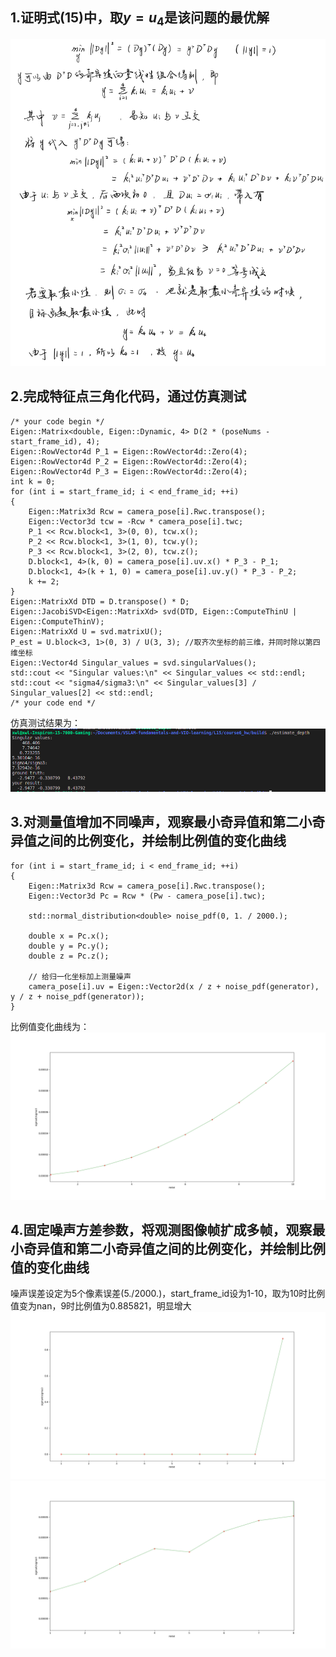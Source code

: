 ## 1.证明式(15)中，取$y = u_4$是该问题的最优解
![proof](./proof.png)

## 2.完成特征点三角化代码，通过仿真测试

    /* your code begin */
    Eigen::Matrix<double, Eigen::Dynamic, 4> D(2 * (poseNums - start_frame_id), 4);
    Eigen::RowVector4d P_1 = Eigen::RowVector4d::Zero(4);
    Eigen::RowVector4d P_2 = Eigen::RowVector4d::Zero(4);
    Eigen::RowVector4d P_3 = Eigen::RowVector4d::Zero(4);
    int k = 0;
    for (int i = start_frame_id; i < end_frame_id; ++i)
    {
        Eigen::Matrix3d Rcw = camera_pose[i].Rwc.transpose();
        Eigen::Vector3d tcw = -Rcw * camera_pose[i].twc;
        P_1 << Rcw.block<1, 3>(0, 0), tcw.x();
        P_2 << Rcw.block<1, 3>(1, 0), tcw.y();
        P_3 << Rcw.block<1, 3>(2, 0), tcw.z();
        D.block<1, 4>(k, 0) = camera_pose[i].uv.x() * P_3 - P_1;
        D.block<1, 4>(k + 1, 0) = camera_pose[i].uv.y() * P_3 - P_2;
        k += 2;
    }
    Eigen::MatrixXd DTD = D.transpose() * D;
    Eigen::JacobiSVD<Eigen::MatrixXd> svd(DTD, Eigen::ComputeThinU | Eigen::ComputeThinV);
    Eigen::MatrixXd U = svd.matrixU();
    P_est = U.block<3, 1>(0, 3) / U(3, 3); //取齐次坐标的前三维，并同时除以第四维坐标
    Eigen::Vector4d Singular_values = svd.singularValues();
    std::cout << "Singular values:\n" << Singular_values << std::endl;
    std::cout << "sigma4/sigma3:\n" << Singular_values[3] / Singular_values[2] << std::endl;
    /* your code end */

仿真测试结果为：
![depth](./depth.png)

## 3.对测量值增加不同噪声，观察最小奇异值和第二小奇异值之间的比例变化，并绘制比例值的变化曲线

    for (int i = start_frame_id; i < end_frame_id; ++i)
    {
        Eigen::Matrix3d Rcw = camera_pose[i].Rwc.transpose();
        Eigen::Vector3d Pc = Rcw * (Pw - camera_pose[i].twc);

        std::normal_distribution<double> noise_pdf(0, 1. / 2000.);

        double x = Pc.x();
        double y = Pc.y();
        double z = Pc.z();

        // 给归一化坐标加上测量噪声
        camera_pose[i].uv = Eigen::Vector2d(x / z + noise_pdf(generator), y / z + noise_pdf(generator));
    }

比例值变化曲线为：
![sigma](./sigma.png)

## 4.固定噪声方差参数，将观测图像帧扩成多帧，观察最小奇异值和第二小奇异值之间的比例变化，并绘制比例值的变化曲线
噪声误差设定为5个像素误差(5./2000.)，start_frame_id设为1-10，取为10时比例值变为nan，9时比例值为0.885821，明显增大
![sigma2](./sigma2.png)
![sigma3](./sigma3.png)
